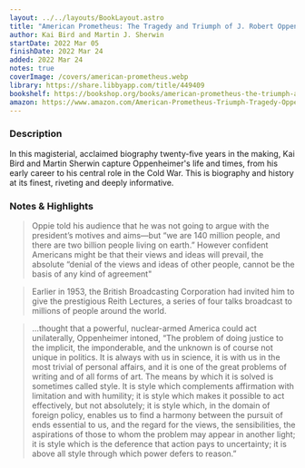 ```yaml
---
layout: ../../layouts/BookLayout.astro
title: "American Prometheus: The Tragedy and Triumph of J. Robert Oppenheimer"
author: Kai Bird and Martin J. Sherwin
startDate: 2022 Mar 05
finishDate: 2022 Mar 24
added: 2022 Mar 24
notes: true
coverImage: /covers/american-prometheus.webp
library: https://share.libbyapp.com/title/449409
bookshelf: https://bookshop.org/books/american-prometheus-the-triumph-and-tragedy-of-j-robert-oppenheimer/9780375726262
amazon: https://www.amazon.com/American-Prometheus-Triumph-Tragedy-Oppenheimer/dp/0375726268
---
```


### Description
In this magisterial, acclaimed biography twenty-five years in the making, Kai Bird and Martin Sherwin capture Oppenheimer's life and times, from his early career to his central role in the Cold War. This is biography and history at its finest, riveting and deeply informative.

### Notes & Highlights
> Oppie told his audience that he was not going to argue with the president’s motives and aims—but “we are 140 million people, and there are two billion people living on earth.” However confident Americans might be that their views and ideas will prevail, the absolute “denial of the views and ideas of other people, cannot be the basis of any kind of agreement"

> Earlier in 1953, the British Broadcasting Corporation had invited him to give the prestigious Reith Lectures, a series of four talks broadcast to millions of people around the world.

> …thought that a powerful, nuclear-armed America could act unilaterally, Oppenheimer intoned, “The problem of doing justice to the implicit, the imponderable, and the unknown is of course not unique in politics. It is always with us in science, it is with us in the most trivial of personal affairs, and it is one of the great problems of writing and of all forms of art. The means by which it is solved is sometimes called style. It is style which complements affirmation with limitation and with humility; it is style which makes it possible to act effectively, but not absolutely; it is style which, in the domain of foreign policy, enables us to find a harmony between the pursuit of ends essential to us, and the regard for the views, the sensibilities, the aspirations of those to whom the problem may appear in another light; it is style which is the deference that action pays to uncertainty; it is above all style through which power defers to reason.”

<!-- ### Notes & Highlights -->
